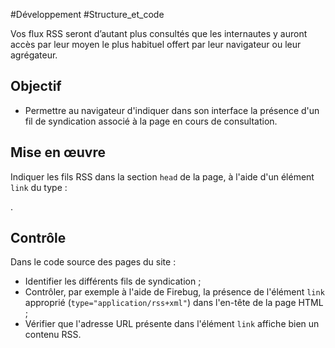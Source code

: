 
#Développement #Structure_et_code

Vos flux RSS seront d’autant plus consultés que les internautes y auront accès par leur moyen le plus habituel offert par leur navigateur ou leur agrégateur.


## Objectif

* Permettre au navigateur d'indiquer dans son interface la présence d'un fil de syndication associé à la page en cours de consultation.

## Mise en œuvre

Indiquer les fils RSS dans la section `head` de la page, à l'aide d'un élément `link` du type :

<link title="La bonne pratique du jour" href="https://checklists.opquast.com/dailybp/feed" type="application/rss+xml" rel="alternate">.

## Contrôle

Dans le code source des pages du site :

* Identifier les différents fils de syndication ;
* Contrôler, par exemple à l'aide de Firebug, la présence de l'élément `link` approprié (`type="application/rss+xml"`) dans l'en-tête de la page HTML ;
* Vérifier que l'adresse URL présente dans l'élément `link` affiche bien un contenu RSS.

